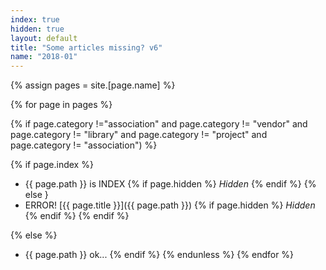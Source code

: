 ```yaml
---
index: true
hidden: true
layout: default
title: "Some articles missing? v6"
name: "2018-01"
---
```

{% assign pages = site.[page.name] %}

{% for page in pages %}

{% if page.category !="association" and page.category != "vendor" and page.category != "library" and page.category != "project" and page.category != "association") %}

{% if page.index %}
- {{ page.path }} is INDEX {% if page.hidden %} *Hidden* {% endif %}
{% else }
- ERROR! [{{ page.title }}]({{ page.path }}) {% if page.hidden %} *Hidden* {% endif %}
{% endif %}

{% else %}
- {{ page.path }} ok...
{% endif %}
{% endunless %}
{% endfor %}
